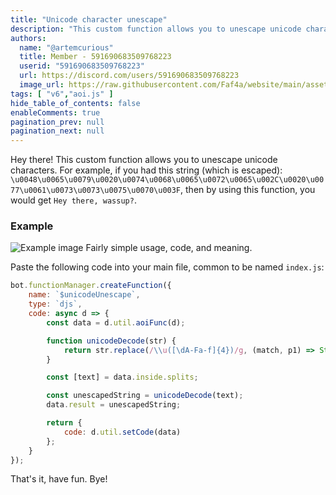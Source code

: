 ```yaml
---
title: "Unicode character unescape"
description: "This custom function allows you to unescape unicode characters. For example, if you had this string (which is escaped): `\u0048\u0065\u0079\u0020\u0074\u0068\u0065\u0072\u0065\u002C\u0020\u0077\u0061\u0073\u0073\u0075\u0070\u003F`, then by using this function, you would get `Hey there, wassup?`."
authors:
  name: "@artemcurious"
  title: Member - 591690683509768223
  userid: "591690683509768223"
  url: https://discord.com/users/591690683509768223
  image_url: https://raw.githubusercontent.com/Faf4a/website/main/assets/images/avatars/591690683509768223.png
tags: [ "v6","aoi.js" ]
hide_table_of_contents: false
enableComments: true
pagination_prev: null
pagination_next: null
---
```


Hey there! This custom function allows you to unescape unicode characters. For example, if you had this string (which is
escaped): `\u0048\u0065\u0079\u0020\u0074\u0068\u0065\u0072\u0065\u002C\u0020\u0077\u0061\u0073\u0073\u0075\u0070\u003F`,
then by using this function, you would get `Hey there, wassup?`.

### Example

![Example image](https://cdn.discordapp.com/attachments/1097056108440457356/1121460979453132851/image.png)
Fairly simple usage, code, and meaning.

Paste the following code into your main file, common to be named `index.js`:

```js
bot.functionManager.createFunction({
    name: `$unicodeUnescape`,
    type: `djs`,
    code: async d => {
        const data = d.util.aoiFunc(d);

        function unicodeDecode(str) {
            return str.replace(/\\u([\dA-Fa-f]{4})/g, (match, p1) => String.fromCharCode(parseInt(p1, 16)));
        }

        const [text] = data.inside.splits;

        const unescapedString = unicodeDecode(text);
        data.result = unescapedString;

        return {
            code: d.util.setCode(data)
        };
    }
});
```

That's it, have fun. Bye!